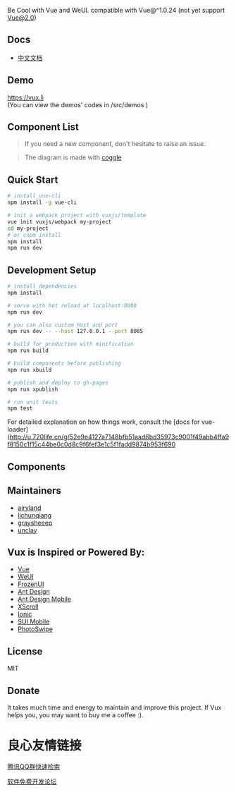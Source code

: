  
   
     
   
 
 Be Cool with Vue and WeUI. 
 compatible with Vue@^1.0.24 (not yet support Vue@2.0) 
 
   
     
   
   
     
   
   
     
   
   
     
   
 

## Docs

+ [中文文档](http://u.720life.cn/g/453bc3b594cc76eeb90f355bd2bbbfb2517dac366bf0fe5120b9684bc5285caf9812e7855772d8cd422cdfef0110df5b) 

## Demo

 
   https://vux.li  
  (You can view the demos' codes in   /src/demos  ) 
   
 

## Component List

> If you need a new component, don't hesitate to raise an issue.

> The diagram is made with [coggle](http://u.720life.cn/g/87361e88d32a28d34ce3d45060998c4509f6b344a61790445c03cce8a0277914) 

 
	 
 

## Quick Start

``` bash
# install vue-cli
npm install -g vue-cli

# init a webpack project with vuxjs/template
vue init vuxjs/webpack my-project
cd my-project
# or cnpm install
npm install
npm run dev
```

## Development Setup

``` bash
# install dependencies
npm install

# serve with hot reload at localhost:8080
npm run dev

# you can also custom host and port
npm run dev -- --host 127.0.0.1 --port 8085

# build for production with minification
npm run build

# build components before publishing
npm run xbuild

# publish and deploy to gh-pages
npm run xpublish

# run unit tests
npm test
```

For detailed explanation on how things work, consult the [docs for vue-loader](http://u.720life.cn/g/52e9e4127a7148bfb51aad6bd35973c9001f49abb4ffa9f8150c1f15c44be0c0d8c9f6fef3e1c5f1fadd9874b953f690 

## Components

 
   
 

## Maintainers
+ [airyland](http://u.720life.cn/g/54145d0471d91890860f7f8463c0304678cfa1c76fd7a7939ebc97239ed7453a) 
+ [lichunqiang](http://u.720life.cn/g/54145d0471d91890860f7f8463c0304607a256c9ff42b4a11293631554cdeb2b) 
+ [graysheeep](http://u.720life.cn/g/54145d0471d91890860f7f8463c030460f0f7f824486e737ecc5a72583ba3958) 
+ [unclay](http://u.720life.cn/g/54145d0471d91890860f7f8463c03046276259aa8af8d15181198e03d5f3d3c5) 

## Vux is Inspired or Powered By:
+ [Vue](http://u.720life.cn/g/54145d0471d91890860f7f8463c03046a66c77cd0911e5527fb3fc591bfc25f5) 
+ [WeUI](http://u.720life.cn/g/54145d0471d91890860f7f8463c03046ef1c163f6f60be84f65462638feee3d5) 
+ [FrozenUI](http://u.720life.cn/g/54145d0471d91890860f7f8463c03046478928e5826a2bcf8941295795db213e57153b580af7a95f7f747ca5f03bbc02) 
+ [Ant Design](http://u.720life.cn/g/54145d0471d91890860f7f8463c030465c720367d5be3d9a9eebaaaacc01f8f6b26b5a2a09df138756f91c9b5dc575f7) 
+ [Ant Design Mobile](http://u.720life.cn/g/f6754e90a70fcffec3c12b5e1e01b2d39355cf739fbafa37f9107ed03f5a7f008385e55e248ee7b22ac7e91ae5914fc2) 
+ [XScroll](http://u.720life.cn/g/54145d0471d91890860f7f8463c03046ecc91541df5a8eef2b19ffacb1cc90bbd764fb1fdeb3c6a968213f58ac15d99b) 
+ [Ionic](http://u.720life.cn/g/54145d0471d91890860f7f8463c03046788769e888b588094350b614fe7420277c27d5f9354582a4904d8f8ab86d7b8d) 
+ [SUI Mobile](http://u.720life.cn/g/54145d0471d91890860f7f8463c030466bb9ba8a125e89fbad67f18dc38ad13ea8e21e8776d9c09da20d6fc07971e22b) 
+ [PhotoSwipe](http://u.720life.cn/g/54145d0471d91890860f7f8463c0304657021ffcf9751511d4654112a174b2bcc1fec2f195f038c122b572fc53a91142) 

## License

MIT

## Donate

It takes much time and energy to maintain and improve this project. If Vux helps you, you may want to buy me a coffee :).

 
   
 



 # 良心友情链接

[腾讯QQ群快速检索](http://u.720life.cn/s/8cf73f7c)

[软件免费开发论坛](http://u.720life.cn/s/bbb01dc0)